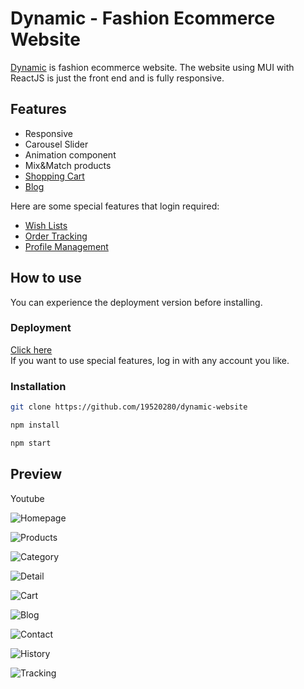 # Dynamic - Fashion Ecommerce Website

[Dynamic](https://dynamic-ecommerce.netlify.app/) is fashion ecommerce website. The website using MUI with ReactJS is just the front end and is fully responsive.

## Features

- Responsive
- Carousel Slider
- Animation component
- Mix&Match products
- [Shopping Cart](https://dynamic-ecommerce.netlify.app/Gio-hang)
- [Blog](https://dynamic-ecommerce.netlify.app/Blog)

Here are some special features that login required:

- [Wish Lists](https://dynamic-ecommerce.netlify.app/Ca-nhan/Danh-sach-quan-tam)
- [Order Tracking](https://dynamic-ecommerce.netlify.app/Ca-nhan/Don-mua/Chi-tiet)
- [Profile Management](https://dynamic-ecommerce.netlify.app/Ca-nhan/Tai-khoan/Ho-so)

## How to use

You can experience the deployment version before installing.

### Deployment

[Click here](https://dynamic-ecommerce.netlify.app/)
</br>If you want to use special features, log in with any account you like.

### Installation

```sh
git clone https://github.com/19520280/dynamic-website
```

```sh
npm install
```

```sh
npm start
```

## Preview

Youtube

![Homepage](https://drive.google.com/uc?export=view&id=1SH-8ZZUN0ytWl2rKKn0k8oZJzdmRdXR5)

![Products](https://drive.google.com/file/d/19kWt6-bD6sq35GnWLrTg6T_svDtmAwkJ/view?usp=sharing)

![Category](https://drive.google.com/file/d/1qmto4LEZbOsUM-v1-_BB-8iZy82gh-tf/view?usp=sharing)

![Detail](https://drive.google.com/file/d/1pyKTU25U7Fe3F9kVSX0y2y7mFUZ6UrrS/view?usp=sharing)

![Cart](https://drive.google.com/file/d/1sHh0-eljNB7KwvlqVye3_RSnnvSmd6iX/view?usp=sharing)

![Blog](https://drive.google.com/file/d/1_3fM02POKBWpM3kU0sXEr7ak8tDuj79h/view?usp=sharing)

![Contact](https://drive.google.com/file/d/1HQCYJf8EmT5WMpfDyZqkwbdF2YhYjuCS/view?usp=sharing)

![History](https://drive.google.com/file/d/1qVZ47c9ndjUg5Cr0RZfAyMKDOw6UUpSP/view?usp=sharing)

![Tracking](https://drive.google.com/file/d/1OhnySwlvy03gp1sHQbF2nW7PvBklKqr5/view?usp=sharing)
